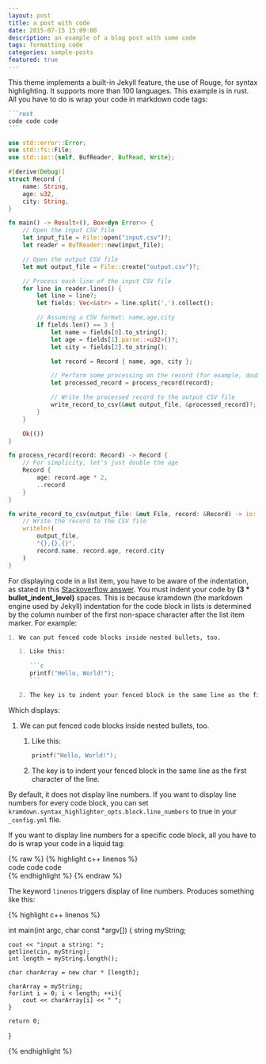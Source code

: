```yaml
---
layout: post
title: a post with code
date: 2015-07-15 15:09:00
description: an example of a blog post with some code
tags: formatting code
categories: sample-posts
featured: true
---
```


This theme implements a built-in Jekyll feature, the use of Rouge, for syntax highlighting.
It supports more than 100 languages.
This example is in rust.
All you have to do is wrap your code in markdown code tags:

````markdown
```rust
code code code
```
````

```rust
use std::error::Error;
use std::fs::File;
use std::io::{self, BufReader, BufRead, Write};

#[derive(Debug)]
struct Record {
    name: String,
    age: u32,
    city: String,
}

fn main() -> Result<(), Box<dyn Error>> {
    // Open the input CSV file
    let input_file = File::open("input.csv")?;
    let reader = BufReader::new(input_file);

    // Open the output CSV file
    let mut output_file = File::create("output.csv")?;

    // Process each line of the input CSV file
    for line in reader.lines() {
        let line = line?;
        let fields: Vec<&str> = line.split(',').collect();

        // Assuming a CSV format: name,age,city
        if fields.len() == 3 {
            let name = fields[0].to_string();
            let age = fields[1].parse::<u32>()?;
            let city = fields[2].to_string();

            let record = Record { name, age, city };

            // Perform some processing on the record (for example, double the age)
            let processed_record = process_record(record);

            // Write the processed record to the output CSV file
            write_record_to_csv(&mut output_file, &processed_record)?;
        }
    }

    Ok(())
}

fn process_record(record: Record) -> Record {
    // For simplicity, let's just double the age
    Record {
        age: record.age * 2,
        ..record
    }
}

fn write_record_to_csv(output_file: &mut File, record: &Record) -> io::Result<()> {
    // Write the record to the CSV file
    writeln!(
        output_file,
        "{},{},{}",
        record.name, record.age, record.city
    )
}
```

For displaying code in a list item, you have to be aware of the indentation, as stated in this [Stackoverflow answer](https://stackoverflow.com/questions/34987908/embed-a-code-block-in-a-list-item-with-proper-indentation-in-kramdown/38090598#38090598). You must indent your code by **(3 \* bullet_indent_level)** spaces. This is because kramdown (the markdown engine used by Jekyll) indentation for the code block in lists is determined by the column number of the first non-space character after the list item marker. For example:

````markdown
1. We can put fenced code blocks inside nested bullets, too.

   1. Like this:

      ```c
      printf("Hello, World!");
      ```

   2. The key is to indent your fenced block in the same line as the first character of the line.
````

Which displays:

1. We can put fenced code blocks inside nested bullets, too.

   1. Like this:

      ```c
      printf("Hello, World!");
      ```

   2. The key is to indent your fenced block in the same line as the first character of the line.

By default, it does not display line numbers. If you want to display line numbers for every code block, you can set `kramdown.syntax_highlighter_opts.block.line_numbers` to true in your `_config.yml` file.

If you want to display line numbers for a specific code block, all you have to do is wrap your code in a liquid tag:

{% raw %}
{% highlight c++ linenos %} <br/> code code code <br/> {% endhighlight %}
{% endraw %}

The keyword `linenos` triggers display of line numbers.
Produces something like this:

{% highlight c++ linenos %}

int main(int argc, char const \*argv[])
{
string myString;

    cout << "input a string: ";
    getline(cin, myString);
    int length = myString.length();

    char charArray = new char * [length];

    charArray = myString;
    for(int i = 0; i < length; ++i){
        cout << charArray[i] << " ";
    }

    return 0;

}

{% endhighlight %}
